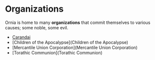 # Organizations

Ornia is home to many **organizations** that commit themselves to various causes; some noble, some evil.

- [Carandai](Carandai)
- [Children of the Apocalypse](Children of the Apocalypse)
- [Mercantile Union Corporation](Mercantile Union Corporation)
- [Torathic Communion](Torathic Communion)